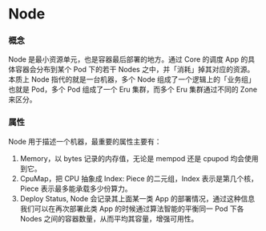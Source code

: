 # Node

### 概念

Node 是最小资源单元，也是容器最后部署的地方。通过 Core 的调度 App 的具体容器会分布到某个 Pod 下的若干 Nodes 之中，并「消耗」掉其对应的资源。本质上 Node 指代的就是一台机器，多个 Node 组成了一个逻辑上的「业务组」也就是 Pod，多个 Pod 组成了一个 Eru 集群，而多个 Eru 集群通过不同的 Zone 来区分。

### 属性

Node 用于描述一个机器，最重要的属性主要有：

1. Memory，以 bytes 记录的内存值，无论是 mempod 还是 cpupod 均会使用到它。
2. CpuMap，把 CPU 抽象成 Index: Piece 的二元组，Index 表示是第几个核，Piece 表示最多能承载多少份算力。
3. Deploy Status, Node 会记录其上面某一类 App 的部署情况，通过这种信息我们可以在再次部署此类 App 的时候通过算法智能的平衡同一 Pod 下各 Nodes 之间的容器数量，从而平均其容量，增强可用性。
